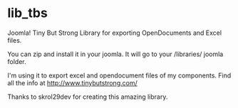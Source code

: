 lib_tbs
=======

Joomla! Tiny But Strong Library for exporting OpenDocuments and Excel files.

You can zip and install it in your joomla. It will go to your /libraries/ joomla folder.

I'm using it to export excel and opendocument files of my components. Find all the info at http://www.tinybutstrong.com/

Thanks to skrol29dev for creating this amazing library.
